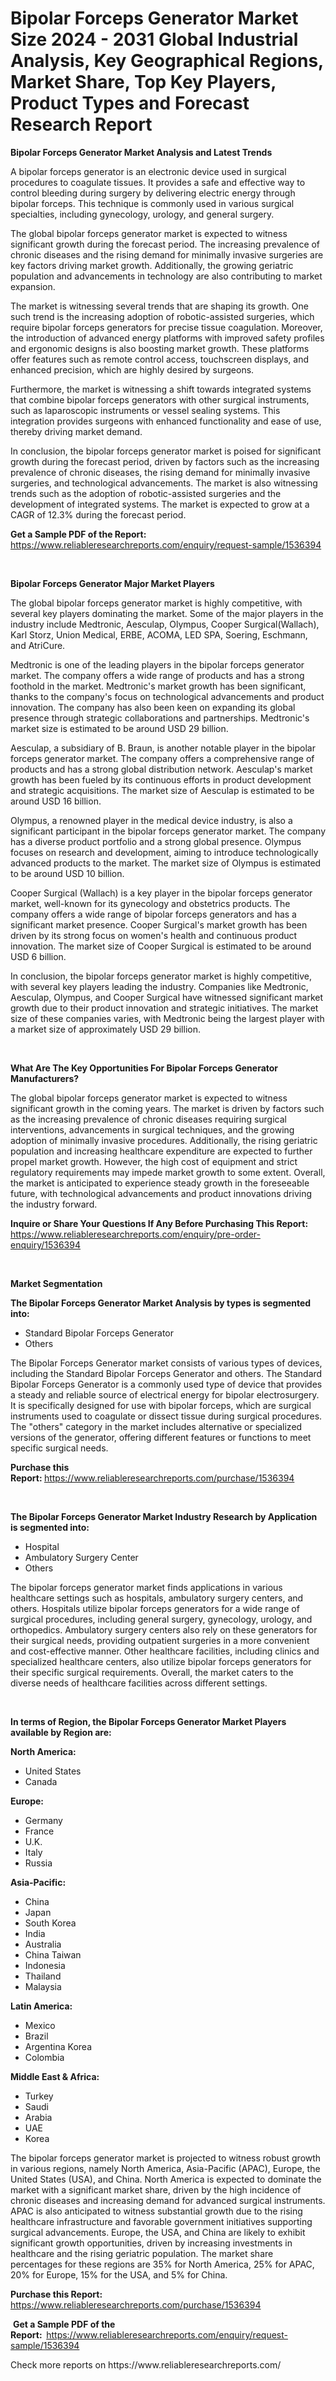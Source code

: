 <p><h1>Bipolar Forceps Generator Market Size 2024 - 2031 Global Industrial Analysis, Key Geographical Regions, Market Share, Top Key Players, Product Types and Forecast Research Report</h1></p><p><strong>Bipolar Forceps Generator Market Analysis and Latest Trends</strong></p>
<p><p>A bipolar forceps generator is an electronic device used in surgical procedures to coagulate tissues. It provides a safe and effective way to control bleeding during surgery by delivering electric energy through bipolar forceps. This technique is commonly used in various surgical specialties, including gynecology, urology, and general surgery.</p><p>The global bipolar forceps generator market is expected to witness significant growth during the forecast period. The increasing prevalence of chronic diseases and the rising demand for minimally invasive surgeries are key factors driving market growth. Additionally, the growing geriatric population and advancements in technology are also contributing to market expansion.</p><p>The market is witnessing several trends that are shaping its growth. One such trend is the increasing adoption of robotic-assisted surgeries, which require bipolar forceps generators for precise tissue coagulation. Moreover, the introduction of advanced energy platforms with improved safety profiles and ergonomic designs is also boosting market growth. These platforms offer features such as remote control access, touchscreen displays, and enhanced precision, which are highly desired by surgeons.</p><p>Furthermore, the market is witnessing a shift towards integrated systems that combine bipolar forceps generators with other surgical instruments, such as laparoscopic instruments or vessel sealing systems. This integration provides surgeons with enhanced functionality and ease of use, thereby driving market demand.</p><p>In conclusion, the bipolar forceps generator market is poised for significant growth during the forecast period, driven by factors such as the increasing prevalence of chronic diseases, the rising demand for minimally invasive surgeries, and technological advancements. The market is also witnessing trends such as the adoption of robotic-assisted surgeries and the development of integrated systems. The market is expected to grow at a CAGR of 12.3% during the forecast period.</p></p>
<p><strong>Get a Sample PDF of the Report:&nbsp;</strong> <a href="https://www.reliableresearchreports.com/enquiry/request-sample/1536394">https://www.reliableresearchreports.com/enquiry/request-sample/1536394</a></p>
<p>&nbsp;</p>
<p><strong>Bipolar Forceps Generator Major Market Players</strong></p>
<p><p>The global bipolar forceps generator market is highly competitive, with several key players dominating the market. Some of the major players in the industry include Medtronic, Aesculap, Olympus, Cooper Surgical(Wallach), Karl Storz, Union Medical, ERBE, ACOMA, LED SPA, Soering, Eschmann, and AtriCure.</p><p>Medtronic is one of the leading players in the bipolar forceps generator market. The company offers a wide range of products and has a strong foothold in the market. Medtronic's market growth has been significant, thanks to the company's focus on technological advancements and product innovation. The company has also been keen on expanding its global presence through strategic collaborations and partnerships. Medtronic's market size is estimated to be around USD 29 billion.</p><p>Aesculap, a subsidiary of B. Braun, is another notable player in the bipolar forceps generator market. The company offers a comprehensive range of products and has a strong global distribution network. Aesculap's market growth has been fueled by its continuous efforts in product development and strategic acquisitions. The market size of Aesculap is estimated to be around USD 16 billion.</p><p>Olympus, a renowned player in the medical device industry, is also a significant participant in the bipolar forceps generator market. The company has a diverse product portfolio and a strong global presence. Olympus focuses on research and development, aiming to introduce technologically advanced products to the market. The market size of Olympus is estimated to be around USD 10 billion.</p><p>Cooper Surgical (Wallach) is a key player in the bipolar forceps generator market, well-known for its gynecology and obstetrics products. The company offers a wide range of bipolar forceps generators and has a significant market presence. Cooper Surgical's market growth has been driven by its strong focus on women's health and continuous product innovation. The market size of Cooper Surgical is estimated to be around USD 6 billion.</p><p>In conclusion, the bipolar forceps generator market is highly competitive, with several key players leading the industry. Companies like Medtronic, Aesculap, Olympus, and Cooper Surgical have witnessed significant market growth due to their product innovation and strategic initiatives. The market size of these companies varies, with Medtronic being the largest player with a market size of approximately USD 29 billion.</p></p>
<p>&nbsp;</p>
<p><strong>What Are The Key Opportunities For Bipolar Forceps Generator Manufacturers?</strong></p>
<p><p>The global bipolar forceps generator market is expected to witness significant growth in the coming years. The market is driven by factors such as the increasing prevalence of chronic diseases requiring surgical interventions, advancements in surgical techniques, and the growing adoption of minimally invasive procedures. Additionally, the rising geriatric population and increasing healthcare expenditure are expected to further propel market growth. However, the high cost of equipment and strict regulatory requirements may impede market growth to some extent. Overall, the market is anticipated to experience steady growth in the foreseeable future, with technological advancements and product innovations driving the industry forward.</p></p>
<p><strong>Inquire or Share Your Questions If Any Before Purchasing This Report:</strong> <a href="https://www.reliableresearchreports.com/enquiry/pre-order-enquiry/1536394">https://www.reliableresearchreports.com/enquiry/pre-order-enquiry/1536394</a></p>
<p>&nbsp;</p>
<p><strong>Market Segmentation</strong></p>
<p><strong>The Bipolar Forceps Generator Market Analysis by types is segmented into:</strong></p>
<p><ul><li>Standard Bipolar Forceps Generator</li><li>Others</li></ul></p>
<p><p>The Bipolar Forceps Generator market consists of various types of devices, including the Standard Bipolar Forceps Generator and others. The Standard Bipolar Forceps Generator is a commonly used type of device that provides a steady and reliable source of electrical energy for bipolar electrosurgery. It is specifically designed for use with bipolar forceps, which are surgical instruments used to coagulate or dissect tissue during surgical procedures. The "others" category in the market includes alternative or specialized versions of the generator, offering different features or functions to meet specific surgical needs.</p></p>
<p><strong>Purchase this Report:&nbsp;</strong><a href="https://www.reliableresearchreports.com/purchase/1536394">https://www.reliableresearchreports.com/purchase/1536394</a></p>
<p>&nbsp;</p>
<p><strong>The Bipolar Forceps Generator Market Industry Research by Application is segmented into:</strong></p>
<p><ul><li>Hospital</li><li>Ambulatory Surgery Center</li><li>Others</li></ul></p>
<p><p>The bipolar forceps generator market finds applications in various healthcare settings such as hospitals, ambulatory surgery centers, and others. Hospitals utilize bipolar forceps generators for a wide range of surgical procedures, including general surgery, gynecology, urology, and orthopedics. Ambulatory surgery centers also rely on these generators for their surgical needs, providing outpatient surgeries in a more convenient and cost-effective manner. Other healthcare facilities, including clinics and specialized healthcare centers, also utilize bipolar forceps generators for their specific surgical requirements. Overall, the market caters to the diverse needs of healthcare facilities across different settings.</p></p>
<p>&nbsp;</p>
<p><strong>In terms of Region, the Bipolar Forceps Generator Market Players available by Region are:</strong></p>
<p>
    <p> <strong> North America: </strong>
        <ul>
            <li>United States</li>
            <li>Canada</li>
        </ul>
        </p> 
    <p> <strong> Europe: </strong>
        <ul>
            <li>Germany</li>
            <li>France</li>
            <li>U.K.</li>
            <li>Italy</li>
            <li>Russia</li>
        </ul>
        </p> 
    <p> <strong> Asia-Pacific: </strong>
        <ul>
            <li>China</li>
            <li>Japan</li>
            <li>South Korea</li>
            <li>India</li>
            <li>Australia</li>
            <li>China Taiwan</li>
            <li>Indonesia</li>
            <li>Thailand</li>
            <li>Malaysia</li>
        </ul>
        </p> 
    <p> <strong> Latin America: </strong>
        <ul>
            <li>Mexico</li>
            <li>Brazil</li>
            <li>Argentina Korea</li>
            <li>Colombia</li>
        </ul>
        </p> 
    <p> <strong> Middle East & Africa: </strong>
        <ul>
            <li>Turkey</li>
            <li>Saudi</li>
            <li>Arabia</li>
            <li>UAE</li>
            <li>Korea</li>
        </ul>
    </p>
    </p>
<p><p>The bipolar forceps generator market is projected to witness robust growth in various regions, namely North America, Asia-Pacific (APAC), Europe, the United States (USA), and China. North America is expected to dominate the market with a significant market share, driven by the high incidence of chronic diseases and increasing demand for advanced surgical instruments. APAC is also anticipated to witness substantial growth due to the rising healthcare infrastructure and favorable government initiatives supporting surgical advancements. Europe, the USA, and China are likely to exhibit significant growth opportunities, driven by increasing investments in healthcare and the rising geriatric population. The market share percentages for these regions are 35% for North America, 25% for APAC, 20% for Europe, 15% for the USA, and 5% for China.</p></p>
<p><strong>Purchase this Report: </strong><a href="https://www.reliableresearchreports.com/purchase/1536394">https://www.reliableresearchreports.com/purchase/1536394</a></p>
<p>&nbsp;<strong>Get a Sample PDF of the Report:&nbsp;&nbsp;</strong><a href="https://www.reliableresearchreports.com/enquiry/request-sample/1536394">https://www.reliableresearchreports.com/enquiry/request-sample/1536394</a></p>
<p><strong></strong></p>
<p>Check more reports on https://www.reliableresearchreports.com/</p>